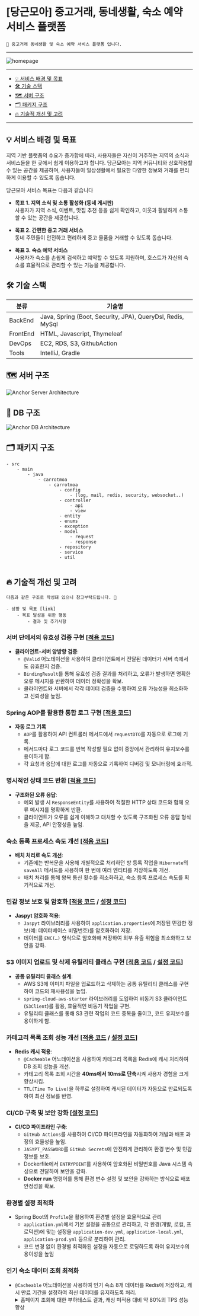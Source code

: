 # [당근모아] 중고거래, 동네생활, 숙소 예약 서비스 플랫폼

```
📍 중고거래 동네생활 및 숙소 예약 서비스 플랫폼 입니다.
```

---

![homepage](readme/image/view/1.png)

---

- [💡 서비스 배경 및 목표](#💡-서비스-배경-및-목표)
- [🛠️ 기술 스택](#🛠️-기술-스택)
- [🗺️ 서버 구조](#🗺️-서버-구조)
- [🗂️ 패키지 구조](#🗂️-패키지-구조)
- [🔥 기술적 개선 및 고려](#🔥-기술적-개선-및-고려)

---

## 💡 서비스 배경 및 목표

지역 기반 플랫폼의 수요가 증가함에 따라, 사용자들은 자신이 거주하는 지역의 소식과 서비스들을 한 곳에서 쉽게 이용하고자 합니다. 당근모아는 지역 커뮤니티와 상호작용할 수 있는 공간을 제공하며, 사용자들이 일상생활에서 필요한 다양한 정보와 거래를 편리하게 이용할 수 있도록 돕습니다.

당근모아 서비스 목표는 다음과 같습니다

- **목표 1. 지역 소식 및 소통 활성화 (동네 게시판)**  
  사용자가 지역 소식, 이벤트, 맛집 추천 등을 쉽게 확인하고, 이웃과 활발하게 소통할 수 있는 공간을 제공합니다.

- **목표 2. 간편한 중고 거래 서비스**  
  동네 주민들이 안전하고 편리하게 중고 물품을 거래할 수 있도록 돕습니다.

- **목표 3. 숙소 예약 서비스**  
  사용자가 숙소를 손쉽게 검색하고 예약할 수 있도록 지원하며, 호스트가 자신의 숙소를 효율적으로 관리할 수 있는 기능을 제공합니다.
  
## 🛠️ 기술 스택

| 분류       | 기술명                                                                        |
|----------|----------------------------------------------------------------------------|
| BackEnd  | Java, Spring (Boot, Security, JPA), QueryDsl, Redis, MySql                 |
| FrontEnd | HTML, Javascript, Thymeleaf                                                |
| DevOps   | EC2, RDS, S3, GithubAction                                                 |
| Tools    | IntelliJ, Gradle                                                           |

## 🗺️ 서버 구조

![Anchor Server Architecture](readme/image/architecture/architecture.jpg)

## 💾 DB 구조

![Anchor DB Architecture](readme/image/erd/erd.png)

## 🗂️ 패키지 구조

```
- src
    - main
        - java
            - carrotmoa
                - carrotmoa
                    - config
                        - (log, mail, redis, security, websocket..)
                    - controller
                        - api
                        - view
                    - entity
                    - enums
                    - exception
                    - model
                        - request
                        - response
                    - repository
                    - service
                    - util
                    
```

## 🔥 기술적 개선 및 고려

```
다음과 같은 구조로 작성돼 있으니 참고부탁드립니다. 🙇

- 상황 및 목표 [link]
    - 목표 달성을 위한 행동
        - 결과 및 추가사항
```

### 서버 단에서의 유효성 검증 구현 [[적용 코드](https://github.com/rosa2070/carrotmoaNew/blob/535646bc5b71b36656337274dcef470df3c2a70e/src/main/java/carrotmoa/carrotmoa/controller/api/HostRoomApiController.java#L44-L73)]

- **클라이언트-서버 양방향 검증**:
    - `@Valid` 어노테이션을 사용하여 클라이언트에서 전달된 데이터가 서버 측에서도 유효한지 검증.
    - `BindingResult`를 통해 유효성 검증 결과를 처리하고, 오류가 발생하면 명확한 오류 메시지를 반환하여 데이터 정확성을 확보.
    - 클라이언트와 서버에서 각각 데이터 검증을 수행하여 오류 가능성을 최소화하고 신뢰성을 높임.


### Spring AOP를 활용한 통합 로그 구현 [[적용 코드](https://github.com/rosa2070/carrotmoaNew/blob/535646bc5b71b36656337274dcef470df3c2a70e/src/main/java/carrotmoa/carrotmoa/util/LoggingAspect.java)]

- **자동 로그 기록**
    - `AOP`를 활용하여 API 컨트롤러 메서드에서 `requestDTO`를 자동으로 로그에 기록.
    - 메서드마다 로그 코드를 반복 작성할 필요 없이 중앙에서 관리하여 유지보수를 용이하게 함.
    - 각 요청과 응답에 대한 로그를 자동으로 기록하여 디버깅 및 모니터링에 효과적.

### 명시적인 상태 코드 반환 [[적용 코드](https://github.com/rosa2070/carrotmoaNew/blob/535646bc5b71b36656337274dcef470df3c2a70e/src/main/java/carrotmoa/carrotmoa/controller/api/HostRoomApiController.java#L103)]

- **구조화된 오류 응답**:
    - 예외 발생 시 `ResponseEntity`를 사용하여 적절한 HTTP 상태 코드와 함께 오류 메시지를 명확하게 반환.
    - 클라이언트가 오류를 쉽게 이해하고 대처할 수 있도록 구조화된 오류 응답 형식을 제공, API 안정성을 높임.

### 숙소 등록 프로세스 속도 개선 [[적용 코드](https://github.com/rosa2070/carrotmoaNew/blob/535646bc5b71b36656337274dcef470df3c2a70e/src/main/java/carrotmoa/carrotmoa/service/AccommodationSpaceService.java#L35)]

- **배치 처리로 속도 개선**:
    - 기존에는 반복문을 사용해 개별적으로 처리하던 방 등록 작업을 `Hibernate`의 `saveAll` 메서드를 사용하여 한 번에 여러 엔티티를 저장하도록 개선.
    - 배치 처리를 통해 왕복 통신 횟수를 최소화하고, 숙소 등록 프로세스 속도를 획기적으로 개선.

### 민감 정보 보호 및 암호화 [[적용 코드](https://github.com/rosa2070/carrotmoaNew/blob/535646bc5b71b36656337274dcef470df3c2a70e/src/test/java/carrotmoa/carrotmoa/config/JasyptConfigTestFinal.java) / [설정 코드](https://github.com/rosa2070/carrotmoaNew/blob/535646bc5b71b36656337274dcef470df3c2a70e/src/main/java/carrotmoa/carrotmoa/config/JasyptConfig.java)]

- **Jaspyt 암호화 적용**:
    - `Jaspyt` 라이브러리를 사용하여 `application.properties`에 저장된 민감한 정보(예: 데이터베이스 비밀번호)를 암호화하여 저장.
    - 데이터를 `ENC(…)` 형식으로 암호화해 저장하여 외부 유출 위험을 최소화하고 보안을 강화.

### S3 이미지 업로드 및 삭제 유틸리티 클래스 구현 [[적용 코드](https://github.com/rosa2070/carrotmoaNew/blob/535646bc5b71b36656337274dcef470df3c2a70e/src/main/java/carrotmoa/carrotmoa/util/AwsS3Utils.java) / [설정 코드](https://github.com/rosa2070/carrotmoaNew/blob/535646bc5b71b36656337274dcef470df3c2a70e/src/main/java/carrotmoa/carrotmoa/config/S3Config.java)]

- **공통 유틸리티 클래스 설계**:
    - AWS S3에 이미지 파일을 업로드하고 삭제하는 공통 유틸리티 클래스를 구현하여 코드의 재사용성을 높임.
    - `spring-cloud-aws-starter` 라이브러리를 도입하여 비동기 S3 클라이언트(`S3Client`)를 활용, 효율적인 비동기 작업을 구현.
    - 유틸리티 클래스를 통해 S3 관련 작업의 코드 중복을 줄이고, 코드 유지보수를 용이하게 함.

### 카테고리 목록 조회 성능 개선 [[적용 코드](https://github.com/rosa2070/carrotmoaNew/blob/535646bc5b71b36656337274dcef470df3c2a70e/src/main/java/carrotmoa/carrotmoa/config/S3Config.java) / [설정 코드](https://github.com/rosa2070/carrotmoaNew/blob/535646bc5b71b36656337274dcef470df3c2a70e/src/main/java/carrotmoa/carrotmoa/config/redis/RedisCacheConfig.java#L22-L31)]

- **Redis 캐시 적용**:
    - `@Cacheable` 어노테이션을 사용하여 카테고리 목록을 Redis에 캐시 처리하여 DB 조회 성능을 개선.
    - 카테고리 목록 조회 시간을 **40ms에서 10ms로 단축**시켜 사용자 경험을 크게 향상시킴.
    - `TTL(Time To Live)`을 하루로 설정하여 캐시된 데이터가 자동으로 만료되도록 하여 최신 정보를 반영.


### CI/CD 구축 및 보안 강화 [[설정 코드](https://github.com/rosa2070/carrotmoaNew/blob/6dd90c568e8333ba7ac1209ff2cd95ddd8f44cae/.github/workflows/gradle.yml)]

- **CI/CD 파이프라인 구축**:
    - `GitHub Actions`를 사용하여 CI/CD 파이프라인을 자동화하여 개발과 배포 과정의 효율성을 높임.
    - `JASYPT_PASSWORD`를 `GitHub Secrets`에 안전하게 관리하여 환경 변수 및 민감 정보를 보호.
    - Dockerfile에서 `ENTRYPOINT`를 사용하여 암호화된 비밀번호를 Java 시스템 속성으로 전달하여 보안을 강화.
    - **Docker run** 명령어를 통해 환경 변수 설정 및 보안을 강화하는 방식으로 배포 안정성을 확보.


### 환경별 설정 최적화

- Spring Boot의 `Profile`을 활용하여 환경별 설정을 효율적으로 관리
   - `application.yml`에서 기본 설정을 공통으로 관리하고, 각 환경(개발, 로컬, 프로덕션)에 맞는 설정을 `application-dev.yml`, `application-local.yml`, `application-prod.yml` 등으로 분리하여 관리.
   - 코드 변경 없이 환경별 최적화된 설정을 자동으로 로딩하도록 하여 유지보수의 용이성을 높임


### 인기 숙소 데이터 조회 최적화
- `@Cacheable` 어노테이션을 사용하여 인기 숙소 8개 데이터를 Redis에 저장하고, 캐시 만료 기간을 설정하여 최신 데이터를 유지하도록 처리.
  <details>
    <summary>홈페이지 조회에 대한 부하테스트 결과, 캐싱 미적용 대비 약 80%의 TPS 성능 향상</summary>
    <div>
        <h4>[Ngrinder]</h4>
        <span>Cache 미적용</span>
        <img src="readme/image/cache/ngrinder_nocache.png">
        <span>Cache 적용</span>
        <img src="readme/image/cache/ngrinder_cache.png">
    </div>
    </details>


  

